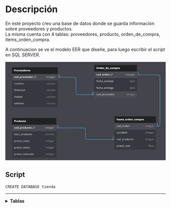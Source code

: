 # Descripción
En este proyecto creo una base de datos donde se guarda información sobre proveedores y productos.<br> La misma
cuenta con 4 tablas: proveedores, producto, orden_de_compra, items_orden_compra. <br>


A continuacion se ve el modelo EER que diseñe, para luego escribir el script en SQL SERVER.

![](https://github.com/Pablo-n15/Proyecto-3/blob/main/img/DB.jpg)



## Script
    CREATE DATABASE tienda

  -- -----------------------------------------------------------
<details>
    <summary> <b>Tablas</b> </summary>
-- Creacion de tabla Proveedores

    CREATE TABLE Proveedores(
    cod_proovedor INT PRIMARY KEY NOT NULL IDENTITY(1,1),
    nombre VARCHAR(40),
    direccion VARCHAR(50),
    ciudad VARCHAR(50),
    telefono VARCHAR(20))

-- -----------------------------------------------------------
-- Creacion de tabla Producto 

    CREATE TABLE Producto(
    cod_producto INT PRIMARY KEY NOT NULL IDENTITY(1,1),
    desc_producto VARCHAR(200),
    precio_costo INT,
    precio_venta INT,
    precio_mercado INT)

-- -----------------------------------------------------------
-- Creacion de tabla Orden de compra

    CREATE TABLE Orden_de_compra(
    cod_orden INT PRIMARY KEY NOT NULL IDENTITY(1,1),
    fecha_emision_orden DATE,
    fecha_entrega DATE,
    cod_proveedor INT,
    CONSTRAINT FK_cod_proveedor FOREIGN KEY(cod_proveedor) REFERENCES Proveedores(cod_proovedor) )

-- -----------------------------------------------------------
-- Creacion de tabla Items orden compra 

    CREATE TABLE Items_orden_compra(
    cod_orden INT,
    cantidad INT,
    cod_producto INT,
    precio_real FLOAT,
    CONSTRAINT FK_cod_orden FOREIGN KEY(cod_orden) REFERENCES Orden_de_compra(cod_orden),
    CONSTRAINT FK_cod_producto FOREIGN KEY(cod_producto) REFERENCES Producto(cod_producto) )

</details>

